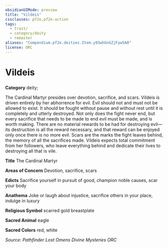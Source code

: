 ```yaml
---
obsidianUIMode: preview
title: "Vildeis"
cssclasses: pf2e,pf2e-action
tags:
  - trait/
  - category/deity
  - remaster
aliases: "Compendium.pf2e.deities.Item.y93whGnGZjFyw5A0"
license: ORC
---
```

# Vildeis

### 

**Category** deity; 




The Cardinal Martyr presides over devotion, sacrifice, and scars. Vildeis is driven entirely by her abhorrence for evil. Evil should not and must not be allowed to exist. It should be fought without pause and without rest until it is completely and utterly destroyed. Not only does the fight never end, but every sacrifice that needs to be made to end evil must be made, and is worth making. There are no material rewards to be had for destroying evil—its destruction is all the reward necessary, and that reward can be enjoyed only once there is no more evil. Scars are the marks the fight leaves behind, the memory of all the sacrifices made. Vildeis expects total commitment from her followers, who leave everything behind and dedicate their lives to destroying all that is vile.

**Title** The Cardinal Martyr

**Areas of Concern** Devotion, sacrifice, scars

**Edicts** Sacrifice yourself in pursuit of good, champion noble causes, scar your body

**Anathema** Joke or laugh about injustice, sacrifice others in your place, indulge in luxury

**Religious Symbol** scarred gold breastplate

**Sacred Animal** eagle

**Sacred Colors** red, white

*Source: Pathfinder Lost Omens Divine Mysteries*
*ORC*